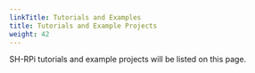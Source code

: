 ```yaml
---
linkTitle: Tutorials and Examples
title: Tutorials and Example Projects
weight: 42
---
```


SH-RPi tutorials and example projects will be listed on this page.
